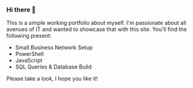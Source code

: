 ### Hi there 👋
This is a simple working portfolio about myself. I'm passionate about all avenues of IT and wanted to showcase that with this site.
You'll find the following present:
- Small Business Network Setup
- PowerShell
- JavaScript
- SQL Queries & Database Build


Please take a look, I hope you like it!
